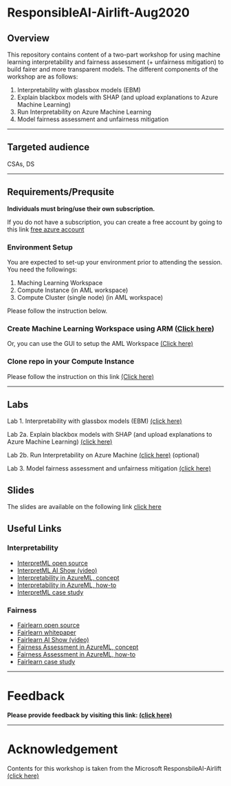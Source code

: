 # ResponsibleAI-Airlift-Aug2020

## Overview

This repository contains content of a two-part workshop for using machine learning interpretability and fairness assessment (+ unfairness mitigation) to build fairer and more transparent models. The different components of the workshop are as follows:

1. Interpretability with glassbox models (EBM)
2. Explain blackbox models with SHAP (and upload explanations to Azure Machine Learning)
3. Run Interpretability on Azure Machine Learning
4. Model fairness assessment and unfairness mitigation


----

## Targeted audience
CSAs, DS


---- 

## Requirements/Prequsite 
**Individuals must bring/use their own subscription.**

If you do not have a subscription, you can create a free account by going to this link [free azure account](https://azure.microsoft.com/en-gb/free/search/?&OCID=AID2000125_SEM_Xvn0NgAAAQ0pAAG6:20200629090126:s&msclkid=9c0eb6425d2b1b0b16dee8bba9187880&ef_id=Xvn0NgAAAQ0pAAG6:20200629090126:s&dclid=CLygivWXp-oCFUruUQod3UIHtA)

### Environment Setup 
You are expected to set-up your environment prior to attending the session. You need the followings:

1. Maching Learning Workspace 
2. Compute Instance (in AML workspace) 
3. Compute Cluster (single node) (in AML workspace)

Please follow the instruction below.

### Create Machine Learning Workspace using ARM ([Click here](https://github.com/mufajjul/ResponsibleAI-Airlift-Aug2020/tree/master/environment))

Or, you can use the GUI to setup the AML Workspace [(Click here)](https://ml.azure.com/)

### Clone repo in your Compute Instance 

Please follow the instruction on this link  [(Click here)](https://github.com/mufajjul/ResponsibleAI-Airlift-Aug2020/tree/master/environment/git-clone) 

---
## Labs 

Lab 1. Interpretability with glassbox models (EBM) [(click here)](https://github.com/mufajjul/ResponsibleAI-Airlift-Aug2020/blob/master/EBM/Interpretable%20Classification%20Methods.ipynb)

Lab 2a. Explain blackbox models with SHAP (and upload explanations to Azure Machine Learning) [(click here)](https://github.com/mufajjul/ResponsibleAI-Airlift-Aug2020/blob/master/SHAP/explain-model-SHAP.ipynb)

Lab 2b. Run Interpretability on Azure Machine  [(click here)](https://github.com/mufajjul/ResponsibleAI-Airlift-Aug2020/blob/master/SHAP/explain-model-Azure.ipynb) (optional)

Lab 3. Model fairness assessment and unfairness mitigation [(click here)](https://github.com/mufajjul/ResponsibleAI-Airlift-Aug2020/blob/master/Fairness/AI-fairness-Census.ipynb)

## Slides
The slides are available on the following link [click here](https://github.com/mufajjul/ResponsibleAI-Airlift-Aug2020/blob/master/Slides)

## Useful Links
### Interpretability
 * [InterpretML open source](https://interpret.ml/)
 * [InterpretML AI Show (video)](https://channel9.msdn.com/Shows/AI-Show/How-to-Explain-Models-with-IntepretML-Deep-Dive)
 * [Interpretability in AzureML, concept](https://docs.microsoft.com/en-us/azure/machine-learning/how-to-machine-learning-interpretability)
 * [Interpretability in AzureML, how-to](https://docs.microsoft.com/en-us/azure/machine-learning/how-to-machine-learning-interpretability-aml)
 * [InterpretML case study](https://customers.microsoft.com/en-us/story/781802-sas-travel-transportation-azure-machine-learning)
 
 ### Fairness
 * [Fairlearn open source](https://fairlearn.github.io/)
 * [Fairlearn whitepaper](https://www.microsoft.com/en-us/research/uploads/prod/2020/05/Fairlearn_whitepaper.pdf)
 * [Fairlearn AI Show (video)](https://channel9.msdn.com/Shows/AI-Show/Building-fairer-AI-Systems-with-Fairlearn)
 * [Fairness Assessment in AzureML, concept](https://docs.microsoft.com/en-us/azure/machine-learning/concept-fairness-ml)
 * [Fairness Assessment in AzureML, how-to](https://docs.microsoft.com/en-us/azure/machine-learning/how-to-machine-learning-fairness-aml)
 * [Fairlearn case study](https://customers.microsoft.com/en-us/story/809460-ey-partner-professional-services-azure-machine-learning-fairlearn)


----

# Feedback 

**Please provide feedback by visiting this link: [(click here) ](https://forms.office.com/Pages/ResponsePage.aspx?id=v4j5cvGGr0GRqy180BHbR_9hazCQxTxIoxmc5_hnHc1URTdLVE8wNkVWV0pQMTZZRVM2T1VPVEFKSy4u)**

---

# Acknowledgement 
Contents for this workshop is taken from the Microsoft ResponsbileAI-Airlift [(click here) ](https://github.com/microsoft/ResponsibleAI-Airlift)
